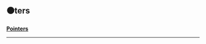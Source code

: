 ⚫ters
--------------------------------------------------------------------------------------------------------------------------------------------------------------- 

[**Pointers**](https://github.com/cleanhand/phase-1-BHAGYASREE200/blob/main/LetUsC/Pointers/Concept.md)                              

---------------------------------------------------------------------------------------------------------------------------------------------------------------
